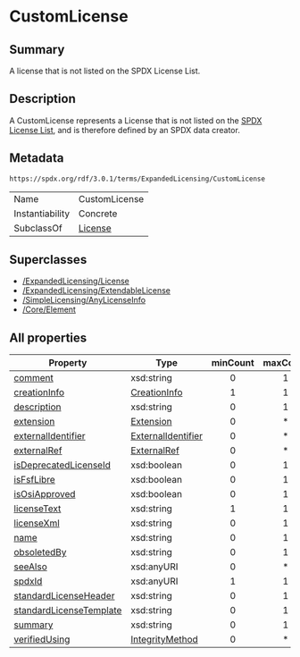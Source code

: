 <!-- Automatically generated by spec-parser v2.5.0 on 2024-08-10T18:46:28.607668+00:00 -->
<!-- SPDX-License-Identifier: Community-Spec-1.0 -->

# CustomLicense

## Summary

A license that is not listed on the SPDX License List.


## Description

A CustomLicense represents a License that is not listed on the
[SPDX License List](https://spdx.org/licenses),
and is therefore defined by an SPDX data creator.


## Metadata

`https://spdx.org/rdf/3.0.1/terms/ExpandedLicensing/CustomLicense`


| | |
|---|---|
| Name | CustomLicense |
| Instantiability | Concrete |
| SubclassOf | [License](../Classes/License.md) |


## Superclasses

* [/ExpandedLicensing/License](../../ExpandedLicensing/Classes/License.md)
* [/ExpandedLicensing/ExtendableLicense](../../ExpandedLicensing/Classes/ExtendableLicense.md)
* [/SimpleLicensing/AnyLicenseInfo](../../SimpleLicensing/Classes/AnyLicenseInfo.md)
* [/Core/Element](../../Core/Classes/Element.md)






## All properties

| Property | Type | minCount | maxCount |
|---|---|:---:|:---:|
| [comment](../../Core/Properties/comment.md) | xsd:string | 0 | 1 |
| [creationInfo](../../Core/Properties/creationInfo.md) | [CreationInfo](../../Core/Classes/CreationInfo.md) | 1 | 1 |
| [description](../../Core/Properties/description.md) | xsd:string | 0 | 1 |
| [extension](../../Core/Properties/extension.md) | [Extension](../../Extension/Classes/Extension.md) | 0 | * |
| [externalIdentifier](../../Core/Properties/externalIdentifier.md) | [ExternalIdentifier](../../Core/Classes/ExternalIdentifier.md) | 0 | * |
| [externalRef](../../Core/Properties/externalRef.md) | [ExternalRef](../../Core/Classes/ExternalRef.md) | 0 | * |
| [isDeprecatedLicenseId](../../ExpandedLicensing/Properties/isDeprecatedLicenseId.md) | xsd:boolean | 0 | 1 |
| [isFsfLibre](../../ExpandedLicensing/Properties/isFsfLibre.md) | xsd:boolean | 0 | 1 |
| [isOsiApproved](../../ExpandedLicensing/Properties/isOsiApproved.md) | xsd:boolean | 0 | 1 |
| [licenseText](../../SimpleLicensing/Properties/licenseText.md) | xsd:string | 1 | 1 |
| [licenseXml](../../ExpandedLicensing/Properties/licenseXml.md) | xsd:string | 0 | 1 |
| [name](../../Core/Properties/name.md) | xsd:string | 0 | 1 |
| [obsoletedBy](../../ExpandedLicensing/Properties/obsoletedBy.md) | xsd:string | 0 | 1 |
| [seeAlso](../../ExpandedLicensing/Properties/seeAlso.md) | xsd:anyURI | 0 | * |
| [spdxId](../../Core/Properties/spdxId.md) | xsd:anyURI | 1 | 1 |
| [standardLicenseHeader](../../ExpandedLicensing/Properties/standardLicenseHeader.md) | xsd:string | 0 | 1 |
| [standardLicenseTemplate](../../ExpandedLicensing/Properties/standardLicenseTemplate.md) | xsd:string | 0 | 1 |
| [summary](../../Core/Properties/summary.md) | xsd:string | 0 | 1 |
| [verifiedUsing](../../Core/Properties/verifiedUsing.md) | [IntegrityMethod](../../Core/Classes/IntegrityMethod.md) | 0 | * |




